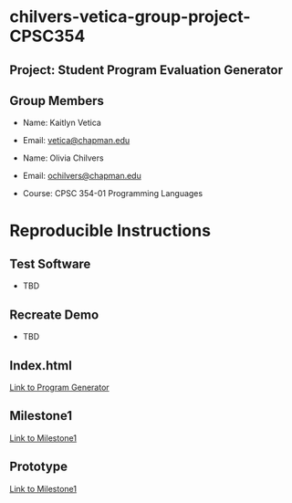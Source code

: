 # chilvers-vetica-group-project-CPSC354

## Project: Student Program Evaluation Generator

## Group Members

* Name: Kaitlyn Vetica
* Email: vetica@chapman.edu

* Name: Olivia Chilvers 
* Email: ochilvers@chapman.edu

* Course: CPSC 354-01 Programming Languages

# Reproducible Instructions

## Test Software

* TBD

## Recreate Demo

* TBD

## Index.html
[Link to Program Generator](https://odchilvers.github.io/chilvers-vetica-group-project-CPSC354/design-blocks/index.html)

## Milestone1
[Link to Milestone1](https://odchilvers.github.io/chilvers-vetica-group-project-CPSC354/milestone1)

## Prototype
[Link to Milestone1](https://odchilvers.github.io/chilvers-vetica-group-project-CPSC354/prototype/index.html)
